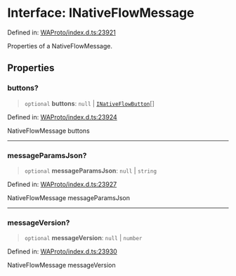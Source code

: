 # Interface: INativeFlowMessage

Defined in: [WAProto/index.d.ts:23921](https://github.com/Fokusdotid/Baileys/blob/b457796e9982984bfe7323cdd6fea8bc613c4ed0/WAProto/index.d.ts#L23921)

Properties of a NativeFlowMessage.

## Properties

### buttons?

> `optional` **buttons**: `null` \| [`INativeFlowButton`](../namespaces/NativeFlowMessage/interfaces/INativeFlowButton.md)[]

Defined in: [WAProto/index.d.ts:23924](https://github.com/Fokusdotid/Baileys/blob/b457796e9982984bfe7323cdd6fea8bc613c4ed0/WAProto/index.d.ts#L23924)

NativeFlowMessage buttons

***

### messageParamsJson?

> `optional` **messageParamsJson**: `null` \| `string`

Defined in: [WAProto/index.d.ts:23927](https://github.com/Fokusdotid/Baileys/blob/b457796e9982984bfe7323cdd6fea8bc613c4ed0/WAProto/index.d.ts#L23927)

NativeFlowMessage messageParamsJson

***

### messageVersion?

> `optional` **messageVersion**: `null` \| `number`

Defined in: [WAProto/index.d.ts:23930](https://github.com/Fokusdotid/Baileys/blob/b457796e9982984bfe7323cdd6fea8bc613c4ed0/WAProto/index.d.ts#L23930)

NativeFlowMessage messageVersion
